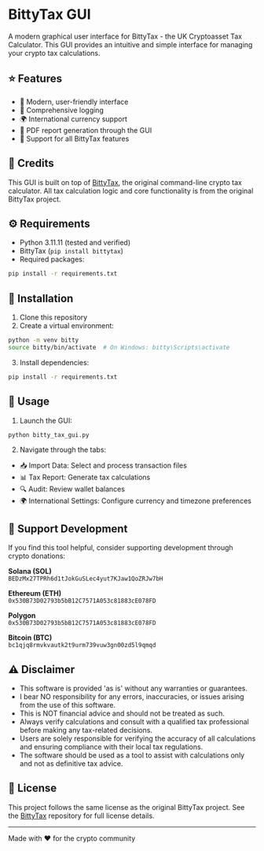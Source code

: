 # BittyTax GUI

A modern graphical user interface for BittyTax - the UK Cryptoasset Tax Calculator. This GUI provides an intuitive and simple interface for managing your crypto tax calculations.

## ⭐ Features
- 🎨 Modern, user-friendly interface
- 📝 Comprehensive logging
- 🌍 International currency support
- 📄 PDF report generation through the GUI
- 💼 Support for all BittyTax features

## 🙏 Credits
This GUI is built on top of [BittyTax](https://github.com/BittyTax/BittyTax), the original command-line crypto tax calculator. All tax calculation logic and core functionality is from the original BittyTax project.

## ⚙️ Requirements
- Python 3.11.11 (tested and verified)
- BittyTax (`pip install bittytax`)
- Required packages:
```bash
pip install -r requirements.txt
```

## 🚀 Installation
1. Clone this repository
2. Create a virtual environment:
```bash
python -m venv bitty
source bitty/bin/activate  # On Windows: bitty\Scripts\activate
```
3. Install dependencies:
```bash
pip install -r requirements.txt
```

## 📖 Usage
1. Launch the GUI:
```bash
python bitty_tax_gui.py
```

2. Navigate through the tabs:
- 📥 Import Data: Select and process transaction files
- 📊 Tax Report: Generate tax calculations
- 🔍 Audit: Review wallet balances
- 🌍 International Settings: Configure currency and timezone preferences

## 💝 Support Development
If you find this tool helpful, consider supporting development through crypto donations:

**Solana (SOL)**  
`BEDzMx27TPRh6d1tJokGuSLec4yut7KJaw1QoZRJw7bH`

**Ethereum (ETH)**  
`0x530B73D02793b5bB12C7571A053c81883cE078FD`

**Polygon**  
`0x530B73D02793b5bB12C7571A053c81883cE078FD`

**Bitcoin (BTC)**  
`bc1qjq8rmvkvautk2t9urm739vuw3gn00zd5l9qmqd`

## ⚠️ Disclaimer
- This software is provided 'as is' without any warranties or guarantees.
- I bear NO responsibility for any errors, inaccuracies, or issues arising from the use of this software.
- This is NOT financial advice and should not be treated as such.
- Always verify calculations and consult with a qualified tax professional before making any tax-related decisions.
- Users are solely responsible for verifying the accuracy of all calculations and ensuring compliance with their local tax regulations.
- The software should be used as a tool to assist with calculations only and not as definitive tax advice.

## 📜 License
This project follows the same license as the original BittyTax project. See the [BittyTax](https://github.com/BittyTax/BittyTax) repository for full license details.

---
Made with ❤️ for the crypto community
